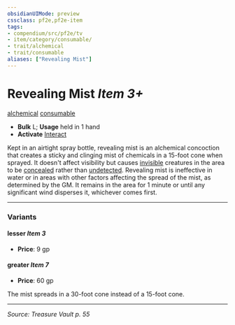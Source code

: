 ```yaml
---
obsidianUIMode: preview
cssclass: pf2e,pf2e-item
tags:
- compendium/src/pf2e/tv
- item/category/consumable/
- trait/alchemical
- trait/consumable
aliases: ["Revealing Mist"]
---
```

# Revealing Mist *Item 3+*  
[alchemical](alchemical.md "Alchemical Item Trait")  [consumable](consumable.md "Consumable Item Trait")  

- **Bulk** L; **Usage** held in 1 hand
- **Activate** [Interact](interact.md)

Kept in an airtight spray bottle, revealing mist is an alchemical concoction that creates a sticky and clinging mist of chemicals in a 15-foot cone when sprayed. It doesn't affect visibility but causes [invisible](conditions.md#Invisible) creatures in the area to be [concealed](conditions.md#Concealed) rather than [undetected](conditions.md#Undetected). Revealing mist is ineffective in water or in areas with other factors affecting the spread of the mist, as determined by the GM. It remains in the area for 1 minute or until any significant wind disperses it, whichever comes first.

---

### Variants

#### lesser *Item 3*

- **Price**: 9 gp

#### greater *Item 7*

- **Price**: 60 gp

The mist spreads in a 30-foot cone instead of a 15-foot cone.

---
*Source: Treasure Vault p. 55*